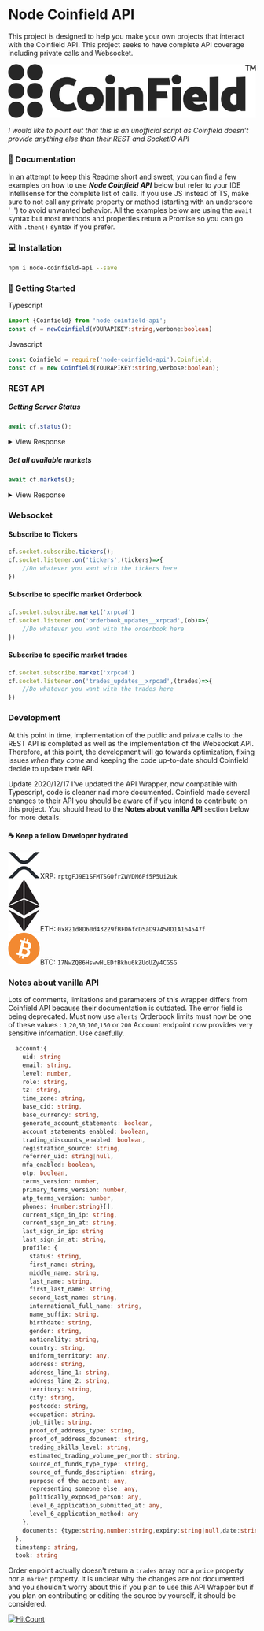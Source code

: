 # Node Coinfield API

This project is designed to help you make your own projects that interact with the Coinfield API. This project seeks to have complete API coverage including private calls and Websocket.

[![Coinfield](https://github.com/takoyaro/node-coinfield-api/raw/master/icons/coinfield.png)](https://coinfield.com/ref/0/IDD54356E7D6)

*I would like to point out that this is an unofficial script as Coinfield doesn't provide anything else than their REST and SocketIO API*

### 📓 Documentation
In an attempt to keep this Readme short and sweet, you can find a few examples on how to use ***Node Coinfield API*** below but refer to your IDE Intellisense for the complete list of calls. If you use JS instead of TS, make sure to not call any private property or method (starting with an underscore '`_`') to avoid unwanted behavior. All the examples below are using the `await` syntax but most methods and properties return a Promise so you can go with `.then()` syntax if you prefer.

### 💻 Installation

```sh
npm i node-coinfield-api --save
```

### 📜 Getting Started

Typescript
```ts
import {Coinfield} from 'node-coinfield-api';
const cf = newCoinfield(YOURAPIKEY:string,verbone:boolean)
```
Javascript
```ts
const Coinfield = require('node-coinfield-api').Coinfield;
const cf = new Coinfield(YOURAPIKEY:string,verbose:boolean);
```

### REST API 
##### Getting Server Status
```js
await cf.status();
```
<details>
 <summary>View Response</summary>
```ts
string: ok|maintenance|down
```
</details>

##### Get all available markets
```js
await cf.markets();
```
<details>
 <summary>View Response</summary>
```js
{ markets:
   [ { id: 'btcxrp',
       name: 'BTC/XRP',
       ask_precision: 8,
       bid_precision: 4,
       minimum_volume: '0.001',
       maximum_volume: '50.0',
       minimum_funds: '20.0',
       maximum_funds: '500000.0' },
     { id: 'ethxrp',
       name: 'ETH/XRP',
       ask_precision: 4,
       bid_precision: 4,
       minimum_volume: '0.1',
       maximum_volume: '300.0',
       minimum_funds: '20.0',
       maximum_funds: '500000.0' },
     { id: 'xlmxrp',
       name: 'XLM/XRP',
       ask_precision: 4,
       bid_precision: 4,
       minimum_volume: '200.0',
       maximum_volume: '600000.0',
       minimum_funds: '25.0',
       maximum_funds: '400000.0' },
     { id: 'ltcxrp',
       name: 'LTC/XRP',
       ask_precision: 2,
       bid_precision: 4,
       minimum_volume: '0.1',
       maximum_volume: '1000.0',
       minimum_funds: '20.0',
       maximum_funds: '500000.0' },
     { id: 'dashxrp',
       name: 'DASH/XRP',
       ask_precision: 3,
       bid_precision: 4,
       minimum_volume: '0.1',
       maximum_volume: '500.0',
       minimum_funds: '20.0',
       maximum_funds: '500000.0' },
     { id: 'bchxrp',
       name: 'BCH/XRP',
       ask_precision: 3,
       bid_precision: 4,
       minimum_volume: '0.05',
       maximum_volume: '400.0',
       minimum_funds: '20.0',
       maximum_funds: '500000.0' },
     { id: 'zecxrp',
       name: 'ZEC/XRP',
       ask_precision: 3,
       bid_precision: 4,
       minimum_volume: '0.1',
       maximum_volume: '500.0',
       minimum_funds: '20.0',
       maximum_funds: '500000.0' },
     { id: 'dashcad',
       name: 'DASH/CAD',
       ask_precision: 4,
       bid_precision: 2,
       minimum_volume: '0.1',
       maximum_volume: '500.0',
       minimum_funds: '20.0',
       maximum_funds: '500000.0' },
     { id: 'btgxrp',
       name: 'BTG/XRP',
       ask_precision: 2,
       bid_precision: 4,
       minimum_volume: '0.5',
       maximum_volume: '2000.0',
       minimum_funds: '20.0',
       maximum_funds: '500000.0' },
     { id: 'zrxxrp',
       name: 'ZRX/XRP',
       ask_precision: 1,
       bid_precision: 4,
       minimum_volume: '10.0',
       maximum_volume: '100000.0',
       minimum_funds: '20.0',
       maximum_funds: '500000.0' },
     { id: 'gntxrp',
       name: 'GNT/XRP',
       ask_precision: 1,
       bid_precision: 4,
       minimum_volume: '10.0',
       maximum_volume: '100000.0',
       minimum_funds: '20.0',
       maximum_funds: '500000.0' },
     { id: 'repxrp',
       name: 'REP/XRP',
       ask_precision: 3,
       bid_precision: 4,
       minimum_volume: '1.0',
       maximum_volume: '2000.0',
       minimum_funds: '20.0',
       maximum_funds: '500000.0' },
     { id: 'omgxrp',
       name: 'OMG/XRP',
       ask_precision: 2,
       bid_precision: 4,
       minimum_volume: '3.0',
       maximum_volume: '5000.0',
       minimum_funds: '20.0',
       maximum_funds: '500000.0' },
     { id: 'batxrp',
       name: 'BAT/XRP',
       ask_precision: 1,
       bid_precision: 4,
       minimum_volume: '50.0',
       maximum_volume: '200000.0',
       minimum_funds: '20.0',
       maximum_funds: '500000.0' },
     { id: 'zilxrp',
       name: 'ZIL/XRP',
       ask_precision: 1,
       bid_precision: 4,
       minimum_volume: '300.0',
       maximum_volume: '999999.0',
       minimum_funds: '20.0',
       maximum_funds: '500000.0' },
     { id: 'xrpcad',
       name: 'XRP/CAD',
       ask_precision: 4,
       bid_precision: 4,
       minimum_volume: '25.0',
       maximum_volume: '200000.0',
       minimum_funds: '20.0',
       maximum_funds: '300000.0' },
     { id: 'xrpusd',
       name: 'XRP/USD',
       ask_precision: 4,
       bid_precision: 4,
       minimum_volume: '40.0',
       maximum_volume: '200000.0',
       minimum_funds: '20.0',
       maximum_funds: '300000.0' },
     { id: 'btcusdc',
       name: 'BTC/USDC',
       ask_precision: 8,
       bid_precision: 2,
       minimum_volume: '0.002',
       maximum_volume: '50.0',
       minimum_funds: '20.0',
       maximum_funds: '300000.0' },
     { id: 'xrpusdc',
       name: 'XRP/USDC',
       ask_precision: 4,
       bid_precision: 4,
       minimum_volume: '20.0',
       maximum_volume: '200000.0',
       minimum_funds: '20.0',
       maximum_funds: '300000.0' },
     { id: 'xrpeur',
       name: 'XRP/EUR',
       ask_precision: 4,
       bid_precision: 4,
       minimum_volume: '20.0',
       maximum_volume: '200000.0',
       minimum_funds: '20.0',
       maximum_funds: '300000.0' },
     { id: 'xrpgbp',
       name: 'XRP/GBP',
       ask_precision: 4,
       bid_precision: 4,
       minimum_volume: '20.0',
       maximum_volume: '200000.0',
       minimum_funds: '20.0',
       maximum_funds: '300000.0' },
     { id: 'btcgbp',
       name: 'BTC/GBP',
       ask_precision: 8,
       bid_precision: 2,
       minimum_volume: '0.001',
       maximum_volume: '50.0',
       minimum_funds: '15.0',
       maximum_funds: '500000.0' },
     { id: 'ethgbp',
       name: 'ETH/GBP',
       ask_precision: 4,
       bid_precision: 2,
       minimum_volume: '0.1',
       maximum_volume: '300.0',
       minimum_funds: '15.0',
       maximum_funds: '500000.0' },
     { id: 'xlmgbp',
       name: 'XLM/GBP',
       ask_precision: 4,
       bid_precision: 4,
       minimum_volume: '100.0',
       maximum_volume: '600000.0',
       minimum_funds: '15.0',
       maximum_funds: '500000.0' },
     { id: 'ltcgbp',
       name: 'LTC/GBP',
       ask_precision: 4,
       bid_precision: 2,
       minimum_volume: '0.1',
       maximum_volume: '1000.0',
       minimum_funds: '15.0',
       maximum_funds: '500000.0' },
     { id: 'dgbgbp',
       name: 'DGB/GBP',
       ask_precision: 2,
       bid_precision: 6,
       minimum_volume: '300.0',
       maximum_volume: '999999.0',
       minimum_funds: '15.0',
       maximum_funds: '500000.0' },
     { id: 'xrpaed',
       name: 'XRP/AED',
       ask_precision: 4,
       bid_precision: 4,
       minimum_volume: '20.0',
       maximum_volume: '200000.0',
       minimum_funds: '50.0',
       maximum_funds: '999999.0' },
     { id: 'xrpjpy',
       name: 'XRP/JPY',
       ask_precision: 4,
       bid_precision: 2,
       minimum_volume: '20.0',
       maximum_volume: '2000000.0',
       minimum_funds: '1500.0',
       maximum_funds: '200000000.0' },
     { id: 'btceur',
       name: 'BTC/EUR',
       ask_precision: 8,
       bid_precision: 2,
       minimum_volume: '0.001',
       maximum_volume: '50.0',
       minimum_funds: '20.0',
       maximum_funds: '300000.0' },
     { id: 'etheur',
       name: 'ETH/EUR',
       ask_precision: 4,
       bid_precision: 2,
       minimum_volume: '0.1',
       maximum_volume: '300.0',
       minimum_funds: '20.0',
       maximum_funds: '300000.0' },
     { id: 'ltceur',
       name: 'LTC/EUR',
       ask_precision: 2,
       bid_precision: 2,
       minimum_volume: '0.1',
       maximum_volume: '1000.0',
       minimum_funds: '20.0',
       maximum_funds: '300000.0' },
     { id: 'xlmeur',
       name: 'XLM/EUR',
       ask_precision: 4,
       bid_precision: 4,
       minimum_volume: '100.0',
       maximum_volume: '200000.0',
       minimum_funds: '20.0',
       maximum_funds: '300000.0' },
     { id: 'dgbeur',
       name: 'DGB/EUR',
       ask_precision: 2,
       bid_precision: 6,
       minimum_volume: '300.0',
       maximum_volume: '9999999.0',
       minimum_funds: '20.0',
       maximum_funds: '500000.0' },
     { id: 'btccad',
       name: 'BTC/CAD',
       ask_precision: 8,
       bid_precision: 2,
       minimum_volume: '0.002',
       maximum_volume: '50.0',
       minimum_funds: '20.0',
       maximum_funds: '300000.0' },
     { id: 'ethcad',
       name: 'ETH/CAD',
       ask_precision: 4,
       bid_precision: 2,
       minimum_volume: '0.1',
       maximum_volume: '300.0',
       minimum_funds: '20.0',
       maximum_funds: '300000.0' },
     { id: 'ltccad',
       name: 'LTC/CAD',
       ask_precision: 2,
       bid_precision: 2,
       minimum_volume: '0.15',
       maximum_volume: '1000.0',
       minimum_funds: '20.0',
       maximum_funds: '300000.0' },
     { id: 'btcusd',
       name: 'BTC/USD',
       ask_precision: 8,
       bid_precision: 2,
       minimum_volume: '0.0021',
       maximum_volume: '50.0',
       minimum_funds: '20.0',
       maximum_funds: '300000.0' },
     { id: 'ethusd',
       name: 'ETH/USD',
       ask_precision: 4,
       bid_precision: 2,
       minimum_volume: '0.1',
       maximum_volume: '300.0',
       minimum_funds: '20.0',
       maximum_funds: '300000.0' },
     { id: 'ltcusd',
       name: 'LTC/USD',
       ask_precision: 2,
       bid_precision: 2,
       minimum_volume: '0.2',
       maximum_volume: '1000.0',
       minimum_funds: '20.0',
       maximum_funds: '300000.0' },
     { id: 'xlmcad',
       name: 'XLM/CAD',
       ask_precision: 4,
       bid_precision: 4,
       minimum_volume: '200.0',
       maximum_volume: '200000.0',
       minimum_funds: '20.0',
       maximum_funds: '300000.0' },
     { id: 'bchcad',
       name: 'BCH/CAD',
       ask_precision: 4,
       bid_precision: 2,
       minimum_volume: '0.05',
       maximum_volume: '400.0',
       minimum_funds: '20.0',
       maximum_funds: '500000.0' },
     { id: 'dgbcad',
       name: 'DGB/CAD',
       ask_precision: 2,
       bid_precision: 6,
       minimum_volume: '1000.0',
       maximum_volume: '999999.0',
       minimum_funds: '20.0',
       maximum_funds: '500000.0' },
     { id: 'zeccad',
       name: 'ZEC/CAD',
       ask_precision: 4,
       bid_precision: 2,
       minimum_volume: '0.15',
       maximum_volume: '500.0',
       minimum_funds: '20.0',
       maximum_funds: '500000.0' },
     { id: 'zrxcad',
       name: 'ZRX/CAD',
       ask_precision: 4,
       bid_precision: 4,
       minimum_volume: '40.0',
       maximum_volume: '100000.0',
       minimum_funds: '20.0',
       maximum_funds: '500000.0' },
     { id: 'xlmusd',
       name: 'XLM/USD',
       ask_precision: 4,
       bid_precision: 4,
       minimum_volume: '200.0',
       maximum_volume: '200000.0',
       minimum_funds: '20.0',
       maximum_funds: '300000.0' },
     { id: 'dashusd',
       name: 'DASH/USD',
       ask_precision: 4,
       bid_precision: 2,
       minimum_volume: '0.1',
       maximum_volume: '500.0',
       minimum_funds: '20.0',
       maximum_funds: '500000.0' },
     { id: 'zecusd',
       name: 'ZEC/USD',
       ask_precision: 4,
       bid_precision: 2,
       minimum_volume: '0.2',
       maximum_volume: '500.0',
       minimum_funds: '20.0',
       maximum_funds: '500000.0' },
     { id: 'dgbusd',
       name: 'DGB/USD',
       ask_precision: 2,
       bid_precision: 6,
       minimum_volume: '1000.0',
       maximum_volume: '999999.0',
       minimum_funds: '20.0',
       maximum_funds: '500000.0' },
     { id: 'bchusd',
       name: 'BCH/USD',
       ask_precision: 4,
       bid_precision: 2,
       minimum_volume: '0.05',
       maximum_volume: '200.0',
       minimum_funds: '20.0',
       maximum_funds: '500000.0' },
     { id: 'zrxusd',
       name: 'ZRX/USD',
       ask_precision: 4,
       bid_precision: 4,
       minimum_volume: '50.0',
       maximum_volume: '100000.0',
       minimum_funds: '20.0',
       maximum_funds: '500000.0' },
     { id: 'batusd',
       name: 'BAT/USD',
       ask_precision: 4,
       bid_precision: 4,
       minimum_volume: '50.0',
       maximum_volume: '200000.0',
       minimum_funds: '20.0',
       maximum_funds: '500000.0' },
     { id: 'loomxrp',
       name: 'LOOM/XRP',
       ask_precision: 4,
       bid_precision: 4,
       minimum_volume: '300.0',
       maximum_volume: '999999.0',
       minimum_funds: '20.0',
       maximum_funds: '500000.0' },
     { id: 'dgbxrp',
       name: 'DGB/XRP',
       ask_precision: 4,
       bid_precision: 4,
       minimum_volume: '300.0',
       maximum_volume: '999999.0',
       minimum_funds: '20.0',
       maximum_funds: '500000.0' },
     { id: 'cvcxrp',
       name: 'CVC/XRP',
       ask_precision: 4,
       bid_precision: 4,
       minimum_volume: '300.0',
       maximum_volume: '999999.0',
       minimum_funds: '20.0',
       maximum_funds: '500000.0' },
     { id: 'btcjpy',
       name: 'BTC/JPY',
       ask_precision: 8,
       bid_precision: 2,
       minimum_volume: '0.001',
       maximum_volume: '50.0',
       minimum_funds: '1500.0' } ],
  timestamp: '2019-11-23T02:35:51.296Z',
  took: '0ms' }
```
</details>

### Websocket

#### Subscribe to Tickers
```js
cf.socket.subscribe.tickers();
cf.socket.listener.on('tickers',(tickers)=>{
    //Do whatever you want with the tickers here
})
```

#### Subscribe to specific market Orderbook
```js
cf.socket.subscribe.market('xrpcad')
cf.socket.listener.on('orderbook_updates__xrpcad',(ob)=>{
    //Do whatever you want with the orderbook here
})
```
#### Subscribe to specific market trades
```js
cf.socket.subscribe.market('xrpcad')
cf.socket.listener.on('trades_updates__xrpcad',(trades)=>{
    //Do whatever you want with the trades here
})
```
### Development

At this point in time, implementation of the public and private calls to the REST API is completed as well as the implementation of the Websocket API.
Therefore, at this point, the development will go towards optimization, fixing issues *when they come* and keeping the code up-to-date should Coinfield decide to update their API.

Update 2020/12/17
I've updated the API Wrapper, now compatible with Typescript, code is cleaner nad more documented. Coinfield made several changes to their API you should be aware of if you intend to contribute on this project. You should head to the **Notes about vanilla API** section below for more details.

#### ☕ Keep a fellow Developer hydrated

![XRP](https://github.com/takoyaro/node-coinfield-api/raw/master/icons/xrp.svg?sanitize=true)XRP: `rptgFJ9E1SFMTSGQfrZWVDM6Pf5P5Ui2uk` <br />
![XRP](https://github.com/takoyaro/node-coinfield-api/raw/master/icons/eth.svg?sanitize=true)ETH: `0x821d8D60d43229fBFD6fcD5aD97450D1A164547f`<br />
![BTC](https://github.com/takoyaro/node-coinfield-api/raw/master/icons/btc.svg?sanitize=true)BTC: `17NwZQ86HswwHLEDfBkhu6kZUoUZy4CGSG`

### Notes about vanilla API
Lots of comments, limitations and parameters of this wrapper differs from Coinfield API because their documentation is outdated.
The error field is being deprecated. Must now use `alerts`
Orderbook limits must now be one of these values : `1`,`20`,`50`,`100`,`150` or `200`
Account endpoint now provides very sensitive information. Use carefully.
```ts
  account:{
    uid: string
    email: string,
    level: number,
    role: string,
    tz: string,
    time_zone: string,
    base_cid: string,
    base_currency: string,
    generate_account_statements: boolean,
    account_statements_enabled: boolean,
    trading_discounts_enabled: boolean,
    registration_source: string,
    referrer_uid: string|null,
    mfa_enabled: boolean,
    otp: boolean,
    terms_version: number,
    primary_terms_version: number,
    atp_terms_version: number,
    phones: {number:string}[],
    current_sign_in_ip: string,
    current_sign_in_at: string,
    last_sign_in_ip: string
    last_sign_in_at: string,
    profile: {
      status: string,
      first_name: string,
      middle_name: string,
      last_name: string,
      first_last_name: string,
      second_last_name: string,
      international_full_name: string,
      name_suffix: string,
      birthdate: string,
      gender: string,
      nationality: string,
      country: string,
      uniform_territory: any,
      address: string,
      address_line_1: string,
      address_line_2: string,
      territory: string,
      city: string,
      postcode: string,
      occupation: string,
      job_title: string,
      proof_of_address_type: string,
      proof_of_address_document: string,
      trading_skills_level: string,
      estimated_trading_volume_per_month: string,
      source_of_funds_type_type: string,
      source_of_funds_description: string,
      purpose_of_the_account: any,
      representing_someone_else: any,
      politically_exposed_person: any,
      level_6_application_submitted_at: any,
      level_6_application_method: any
    },
    documents: {type:string,number:string,expiry:string|null,date:string|null, url:string}[]
  },
  timestamp: string,
  took: string
```
Order enpoint actually doesn't return a `trades` array nor a `price` property nor a `market` property.
It is unclear why the changes are not documented and you shouldn't worry about this if you plan to use this API Wrapper but if you plan on contributing or editing the source by yourself, it should be considered.


[![HitCount](http://hits.dwyl.io/takoyaro/node-coinfield-api.svg)](http://hits.dwyl.io/takoyaro/node-coinfield-api)